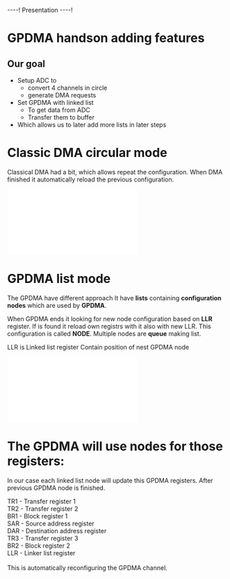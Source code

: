----!
Presentation
----!

# GPDMA handson adding features

## Our goal

* Setup ADC to 
  * convert 4 channels in circle
  * generate DMA requests
* Set GPDMA with linked list
  * To get data from ADC
  * Transfer them to buffer
* Which allows us to later add more lists in later steps

# Classic DMA circular mode

Classical DMA had a bit, which allows repeat the configuration.
When DMA finished it automatically reload the previous configuration.

![old circular](./img/old_dma_circular.json)

# GPDMA list mode

The GPDMA have different approach
It have **lists** containing **configuration nodes** which are used by **GPDMA**.

When GPDMA ends it looking for new node configuration based on **LLR** register. If is found it reload own registrs with it also with new LLR.
This configuration is called **NODE**. Multiple nodes are **queue** making list. 

<ainfo>
LLR is Linked list register
Contain position of nest GPDMA node
</ainfo>

![gpdma list](./img/gpdma_list.json)

# The GPDMA will use nodes for those registers: 

In our case each linked list node will update this GPDMA registers.
After previous GPDMA node is finished. 

TR1 - Transfer register 1<br>
TR2 - Transfer register 2<br>
BR1 - Block register 1<br>
SAR - Source address register <br>
DAR - Destination address register<br>
TR3 - Transfer register 3<br>
BR2 - Block register 2<br>
LLR - Linker list register<br>
<br>
This is automatically reconfiguring the GPDMA channel.<br>
<br>